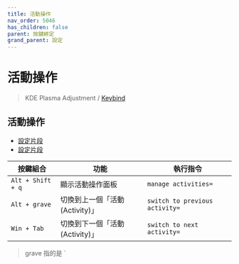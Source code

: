 ```yaml
---
title: 活動操作
nav_order: 5046
has_children: false
parent: 按鍵綁定
grand_parent: 設定
---
```



# 活動操作

> KDE Plasma Adjustment / [Keybind](https://github.com/samwhelp/note-about-kde/tree/gh-pages/_demo/prototype/de/kde-plasma/part/keybind/kde-plasma-keybind-main)


## 活動操作

* [設定片段](https://github.com/samwhelp/note-about-kde/blob/gh-pages/_demo/prototype/de/kde-plasma/part/keybind/kde-plasma-keybind-main/config/kde-plasma-keybind/skel/.config/kglobalshortcutsrc#L272)
* [設定片段](https://github.com/samwhelp/note-about-kde/blob/gh-pages/_demo/prototype/de/kde-plasma/part/keybind/kde-plasma-keybind-main/config/kde-plasma-keybind/skel/.config/kglobalshortcutsrc#L280-L281)

| 按鍵組合          | 功能           | 執行指令              |
| ----------------- | -------------- | ---------------------------- |
| `Alt + Shift + q` | 顯示活動操作面板 | `manage activities=` |
| `Alt + grave` | 切換到上一個「活動(Activity)」 | `switch to previous activity=` |
| `Win + Tab` | 切換到下一個「活動(Activity)」 | `switch to next activity=`  |


> grave 指的是 `
